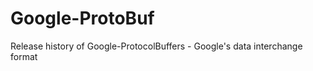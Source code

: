 Google-ProtoBuf
===============

Release history of Google-ProtocolBuffers - Google's data interchange format